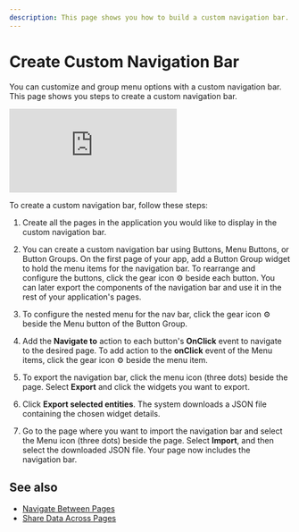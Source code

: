 ```yaml
---
description: This page shows you how to build a custom navigation bar.
---
```


# Create Custom Navigation Bar
You can customize and group menu options with a custom navigation bar. This page shows you steps to create a custom navigation bar.

<div style={{ '{{ position: "relative", paddingBottom: "calc(50.520833333333336% + 41px)", height: "0", width: "100%" }}' }}>
  <iframe src="https://demo.arcade.software/suRpjEoLqqohjO3q24ug?embed" frameborder="0" loading="lazy" webkitallowfullscreen mozallowfullscreen allowfullscreen style={{ '{{ position: "absolute", top: "0", left: "0", width: "100%", height: "100%", colorScheme: "light" }}' }} title="Appsmith | Connect Data">
  </iframe>
</div>

To create a custom navigation bar, follow these steps:
1. Create all the pages in the application you would like to display in the custom navigation bar.
2. You can create a custom navigation bar using Buttons, Menu Buttons, or Button Groups. On the first page of your app, add a Button Group widget to hold the menu items for the navigation bar. To rearrange and configure the buttons, click the gear icon ⚙️ beside each button. You can later export the components of the navigation bar and use it in the rest of your application's pages.
3. To configure the nested menu for the nav bar, click the gear icon ⚙️ beside the Menu button of the Button Group.
4. Add the **Navigate to** action to each button's **OnClick** event to navigate to the desired page. To add action to the **onClick** event of the Menu items, click the gear icon ⚙️ beside the menu item.
5. To export the navigation bar, click the menu icon (three dots) beside the page. Select **Export** and click the widgets you want to export.

    <ZoomImage src="/img/export-navbar.png" alt="Export nav bar" caption="Export nav bar"/>

7. Click **Export selected entities**. The system downloads a JSON file containing the chosen widget details.
8. Go to the page where you want to import the navigation bar and select the Menu icon (three dots) beside the page. Select **Import**, and then select the downloaded JSON file. Your page now includes the navigation bar.

## See also
- [Navigate Between Pages](/build-apps/how-to-guides/navigate-between-pages)
- [Share Data Across Pages](/advanced-concepts/sharing-data-across-pages)
